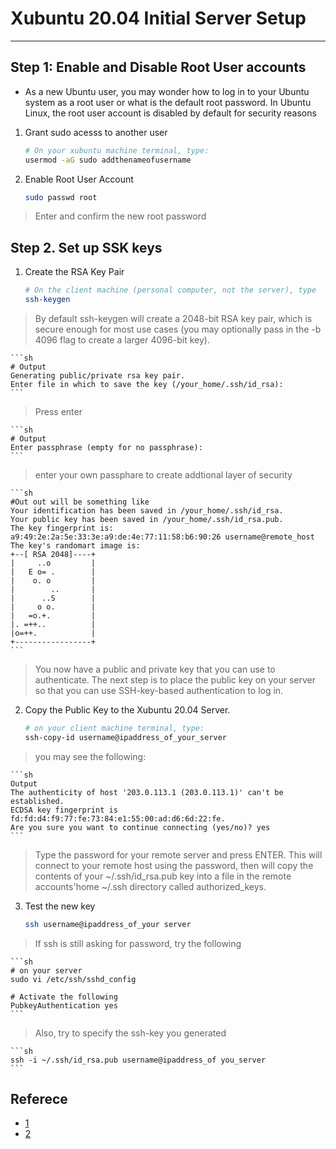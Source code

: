 # Xubuntu 20.04 Initial Server Setup 

------------------------------------------------------

##  Step 1: Enable and Disable Root User accounts
* As a new Ubuntu user, you may wonder how to log in to your Ubuntu system as a root user or what is the default root password. In Ubuntu Linux, the root user account is disabled by default for security reasons

1. Grant sudo acesss to another user

    ```sh
    # On your xubuntu machine terminal, type:
    usermod -aG sudo addthenameofusername
    ```

2. Enable Root User Account

    ```sh
    sudo passwd root
    ```
>   Enter and confirm the new root password


## Step 2. Set up SSK keys

1. Create the RSA Key Pair

    ```sh
    # On the client machine (personal computer, not the server), type 
    ssh-keygen
    ```
> By default ssh-keygen will create a 2048-bit RSA key pair, which is secure enough for most use cases (you may optionally pass in the -b 4096 flag to create a larger 4096-bit key).

    ```sh 
    # Output
    Generating public/private rsa key pair.
    Enter file in which to save the key (/your_home/.ssh/id_rsa):
    ```
> Press enter 

    ```sh
    # Output
    Enter passphrase (empty for no passphrase):
    ```
> enter your own passphare to create addtional layer of security


    ```sh
    #Out out will be something like
    Your identification has been saved in /your_home/.ssh/id_rsa.
    Your public key has been saved in /your_home/.ssh/id_rsa.pub.
    The key fingerprint is:
    a9:49:2e:2a:5e:33:3e:a9:de:4e:77:11:58:b6:90:26 username@remote_host
    The key's randomart image is:
    +--[ RSA 2048]----+
    |     ..o         |
    |   E o= .        |
    |    o. o         |
    |        ..       |
    |      ..S        |
    |     o o.        |
    |   =o.+.         |
    |. =++..          |
    |o=++.            |
    +-----------------+
    ```
> You now have a public and private key that you can use to authenticate. The next step is to place the public key on your server so that you can use SSH-key-based authentication to log in.

2. Copy the Public Key to the Xubuntu 20.04 Server.

    ```sh
    # on your client machine terminal, type:
    ssh-copy-id username@ipaddress_of_your_server
    ```
> you may see the following:
    
    ```sh
    Output
    The authenticity of host '203.0.113.1 (203.0.113.1)' can't be established.
    ECDSA key fingerprint is fd:fd:d4:f9:77:fe:73:84:e1:55:00:ad:d6:6d:22:fe.
    Are you sure you want to continue connecting (yes/no)? yes
    ```
> Type the password for your remote server and press ENTER.
> This will connect to your remote host using the password, then will copy the contents of your ~/.ssh/id_rsa.pub key into a file in the remote accounts'home ~/.ssh directory called authorized_keys.


3. Test the new key

    ```sh
    ssh username@ipaddress_of_your server
    ```
> If ssh is still asking for password, try the following

    ```sh
    # on your server
    sudo vi /etc/ssh/sshd_config

    # Activate the following
    PubkeyAuthentication yes
    ```
> Also, try to specify the ssh-key you generated

    ```sh
    ssh -i ~/.ssh/id_rsa.pub username@ipaddress_of you_server
    ```







## Referece

* [1](https://linuxhandbook.com/things-to-do-after-installing-linux-server/) 
* [2](https://www.digitalocean.com/community/tutorials/how-to-set-up-ssh-keys-on-ubuntu-1804)


